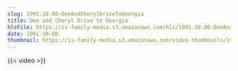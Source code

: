 ```yaml
---
slug: 1991.10.00-DeeAndCherylDriveToGeorgia
title: Dee and Cheryl Drive to Georgia
hlsFile: https://is-family-media.s3.amazonaws.com/hls/1991.10.00-DeeAndCherylDriveToGeorgia/1991.10.00-DeeAndCherylDriveToGeorgia.m3u8
date: 1991-10-00
thumbnail: https://is-family-media.s3.amazonaws.com/video-thumbnails/1991.10.00-DeeAndCherylDriveToGeorgia.png
---
```

{{< video >}}

